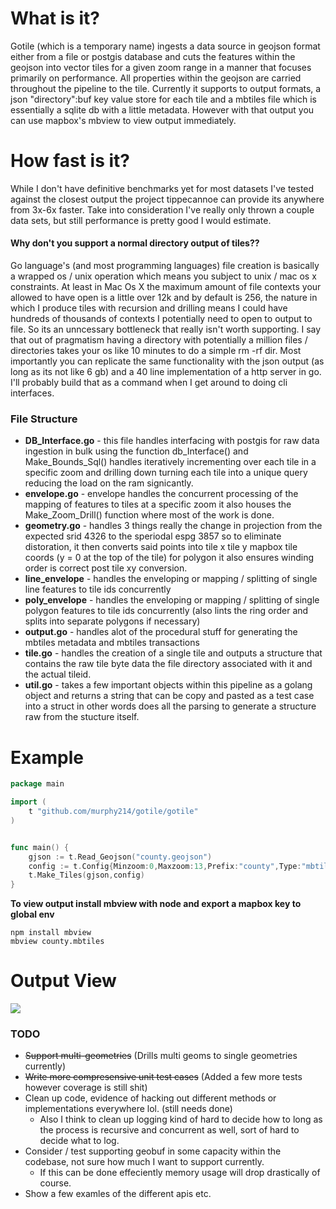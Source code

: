 # What is it?

Gotile (which is a temporary name) ingests a data source in geojson format either from a file or postgis database and cuts the features within the geojson into vector tiles for a given zoom range in a manner that focuses primarily on performance. All properties within the geojson are carried throughout the pipeline to the tile. Currently it supports to output formats, a json "directory":buf key value store for each tile and a mbtiles file which is essentially a sqlite db with a little metadata. However with that output you can use mapbox's mbview <file> to view output immediately. 

# How fast is it?
While I don't have definitive benchmarks yet for most datasets I've tested against the closest output the project tippecannoe can provide its anywhere from 3x-6x faster. Take into consideration I've really only thrown a couple data sets, but still performance is pretty good I would estimate. 

#### Why don't you support a normal directory output of tiles??

Go language's (and most programming languages) file creation is basically a wrapped os / unix operation which means you subject to unix / mac os x constraints. At least in Mac Os X the maximum amount of file contexts your allowed to have open is a little over 12k and by default is 256, the nature in which I produce tiles with recursion and drilling means I could have hundreds of thousands of contexts I potentially need to open to output to file. So its an unncessary bottleneck that really isn't worth supporting. I say that out of pragmatism having a directory with potentially a million files / directories takes your os like 10 minutes to do a simple rm -rf dir. Most importantly you can replicate the same functionality with the json output (as long as its not like 6 gb) and a 40 line implementation of a http server in go. I'll probably build that as a command when I get around to doing cli interfaces. 

### File Structure 
- **DB_Interface.go** - this file handles interfacing with postgis for raw data ingestion in bulk using the function db_Interface() and Make_Bounds_Sql() handles iteratively incrementing over each tile in a specific zoom and drilling down turning each tile into a unique query reducing the load on the ram signicantly. 
- **envelope.go** - envelope handles the concurrent processing of the mapping of features to tiles at a specific zoom it also houses the Make_Zoom_Drill() function where most of the work is done.
- **geometry.go** - handles 3 things really the change in projection from the expected srid 4326 to the speriodal espg 3857 so to eliminate distoration, it then converts said points into tile x tile y mapbox tile coords (y = 0 at the top of the tile) for polygon it also ensures winding order is correct post tile xy conversion. 
- **line_envelope** - handles the enveloping or mapping / splitting of single line features to tile ids concurrently
- **poly_envelope** - handles the enveloping or mapping / splitting of single polygon features to tile ids concurrently (also lints the ring order and splits into separate polygons if necessary) 
- **output.go** - handles alot of the procedural stuff for generating the mbtiles metadata and mbtiles transactions
- **tile.go** - handles the creation of a single tile and outputs a structure that contains the raw tile byte data the file directory associated with it and the actual tileid. 
- **util.go** - takes a few important objects within this pipeline as a golang object and returns a string that can be copy and pasted as a test case into a struct in other words does all the parsing to generate a structure raw from the stucture itself. 

# Example 

```go
package main 

import (
	t "github.com/murphy214/gotile/gotile"
)


func main() {
	gjson := t.Read_Geojson("county.geojson")
	config := t.Config{Minzoom:0,Maxzoom:13,Prefix:"county",Type:"mbtiles",New_Output:true,Outputmbtilesfilename:"county.mbtiles"}
	t.Make_Tiles(gjson,config)
}
```

**To view output install mbview with node and export a mapbox key to global env**

```
npm install mbview
mbview county.mbtiles
```

# Output View

![](https://user-images.githubusercontent.com/10904982/30285563-81ecf430-96ec-11e7-9778-52141b18d742.png)

### TODO
* ~~Support multi-geometries~~ (Drills multi geoms to single geometries currently) 
* ~~Write more compresensive unit test cases~~ (Added a few more tests however coverage is still shit) 
* Clean up code, evidence of hacking out different methods or implementations everywhere lol. (still needs done)
  - Also I think to clean up logging kind of hard to decide how to long as the process is recursive and concurrent as well, sort of hard to decide what to log.
* Consider / test supporting geobuf in some capacity within the codebase, not sure how much I want to support currently.
  - If this can be done effeciently memory usage will drop drastically of course. 
* Show a few examles of the different apis etc.

